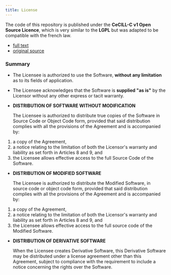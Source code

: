 ```yaml
---
title: License
---
```


The code of this repository is published under the **CeCILL-C v1 Open Source Licence**, which is very similar to the **LGPL** but was adapted to be compatible with the french law.

* [full text](https://github.com/TypeCobolTeam/TypeCobol/blob/master/LICENSE.md)
* [original source](http://www.cecill.info/licences/Licence_CeCILL-C_V1-en.html)

### Summary

* The Licensee is authorized to use the Software, **without any limitation** as to its fields of application.

* The Licensee acknowledges that the Software is **supplied "as is"** by the Licensor without any other express or tacit warranty.

* **DISTRIBUTION OF SOFTWARE WITHOUT MODIFICATION**

  The Licensee is authorized to distribute true copies of the Software in Source Code or Object Code form, provided that said distribution complies with all the provisions of the Agreement and is accompanied by:
 1. a copy of the Agreement,
 2. a notice relating to the limitation of both the Licensor's warranty and liability as set forth in Articles 8 and 9, 
    and 
 3. the Licensee allows effective access to the full Source Code of the Software.
    
* **DISTRIBUTION OF MODIFIED SOFTWARE**

  The Licensee is authorized to distribute the Modified Software, in source code or object code form, provided that said distribution complies with all the provisions of the Agreement and is accompanied by: 
 1. a copy of the Agreement,
 2. a notice relating to the limitation of both the Licensor's warranty and liability as set forth in Articles 8 and 9, 
    and
 3. the Licensee allows effective access to the full source code of the Modified Software.
    
* **DISTRIBUTION OF DERIVATIVE SOFTWARE**

  When the Licensee creates Derivative Software, this Derivative Software may be distributed under a license agreement other than this Agreement, subject to compliance with the requirement to include a notice concerning the rights over the Software.